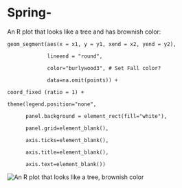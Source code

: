 # Spring-
An R plot that looks like a tree and has brownish color: 

    geom_segment(aes(x = x1, y = y1, xend = x2, yend = y2),

                 lineend = "round",

                 color="burlywood3", # Set Fall color?

                 data=na.omit(points)) +

    coord_fixed (ratio = 1) +

    theme(legend.position="none",

          panel.background = element_rect(fill="white"),

          panel.grid=element_blank(),

          axis.ticks=element_blank(),

          axis.title=element_blank(),

          axis.text=element_blank())

![An R plot that looks like a tree, brownish color](https://loreenhenry.github.io/Tree1.png "a tree")


